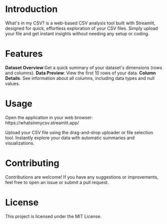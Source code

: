<h1>Introduction</h1>
What's in my CSV? is a web-based CSV analysis tool built with Streamlit, designed for quick, effortless exploration of your CSV files. Simply upload your file and get instant insights without needing any setup or coding.

<h1>Features</h1>
<a><strong>Dataset Overview</strong></a>:Get a quick summary of your dataset's dimensions (rows and columns).
<a><strong>Data Preview</strong></a>: View the first 10 rows of your data.
<a><strong>Column Details</strong></a>: See information about all columns, including data types and null values.

<h1>Usage</h1>
Open the application in your web browser: https://whatsinmycsv.streamlit.app/

Upload your CSV file using the drag-and-drop uploader or file selection tool. Instantly explore your data with automatic summaries and visualizations.

<h1>Contributing</h1>
Contributions are welcome! If you have any suggestions or improvements, feel free to open an issue or submit a pull request.

<h1>License</h1>
This project is licensed under the MIT License.
